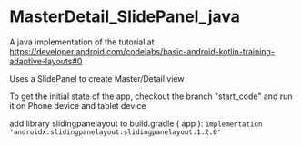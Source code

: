# MasterDetail_SlidePanel_java

A java implementation of the tutorial
at https://developer.android.com/codelabs/basic-android-kotlin-training-adaptive-layouts#0

Uses a SlidePanel to create Master/Detail view

To get the initial state of the app, checkout the branch "start_code" and run it on Phone device
and tablet device

add library slidingpanelayout to build.gradle ( app ):
<code>implementation 'androidx.slidingpanelayout:slidingpanelayout:1.2.0'</code>


